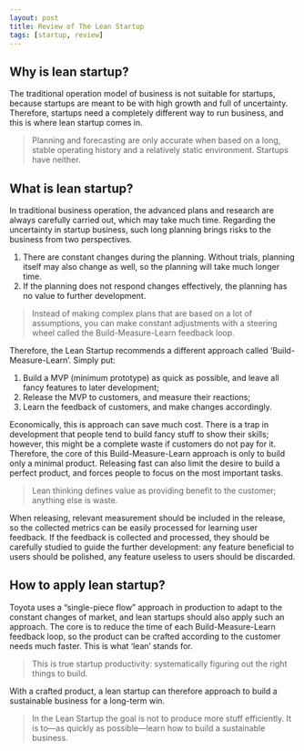 ```yaml
---
layout: post
title: Review of The Lean Startup
tags: [startup, review]
---
```


## Why is lean startup?

The traditional operation model of business is not suitable for startups, because startups are meant to be with high growth and full of uncertainty. Therefore, startups need a completely different way to run business, and this is where lean startup comes in.

> Planning and forecasting are only accurate when based on a long, stable operating history and a relatively static environment. Startups have neither.

## What is lean startup?

In traditional business operation, the advanced plans and research are always carefully carried out, which may take much time. Regarding the uncertainty in startup business, such long planning brings risks to the business from two perspectives. 
1.  There are constant changes during the planning. Without trials, planning itself may also change as well, so the planning will take much longer time.
2. If the planning does not respond changes effectively, the planning has no value to further development.

> Instead of making complex plans that are based on a lot of assumptions, you can make constant adjustments with a steering wheel called the Build-Measure-Learn feedback loop.

Therefore, the Lean Startup recommends a different approach called ‘Build-Measure-Learn’. Simply put:

1. Build a MVP (minimum prototype) as quick as possible, and leave all fancy features to later development;
2. Release the MVP to customers, and measure their reactions;
3. Learn the feedback of customers, and make changes accordingly. 

Economically, this is approach can save much cost. There is a trap in development that people tend to build fancy stuff to show their skills; however, this might be a complete waste if customers do not pay for it. Therefore, the core of this Build-Measure-Learn approach is only to build only a minimal product. Releasing fast can also limit the desire to build a perfect product, and forces people to focus on the most important tasks.

> Lean thinking defines value as providing benefit to the customer; anything else is waste.

When releasing, relevant measurement should be included in the release, so the collected metrics can be easily processed for learning user feedback. If the feedback is collected and processed, they should be carefully studied to guide the further development: any feature beneficial to users should be polished, any feature useless to users should be discarded.

## How to apply lean startup?

Toyota uses a “single-piece flow” approach in production to adapt to the constant changes of market, and lean startups should also apply such an approach. The core is to reduce the time of each Build-Measure-Learn feedback loop, so the product can be crafted according to the customer needs much faster. This is what ‘lean’ stands for.

> This is true startup productivity: systematically figuring out the right things to build.

With a crafted product, a lean startup can therefore approach to build a sustainable business for a long-term win.

> In the Lean Startup the goal is not to produce more stuff efficiently. It is to—as quickly as possible—learn how to build a sustainable business.